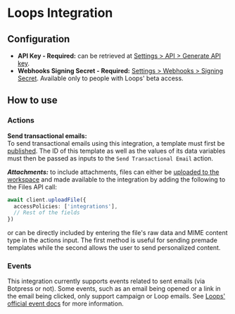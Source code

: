 # Loops Integration

## Configuration

- **API Key - Required:** can be retrieved at [Settings > API > Generate API key](https://app.loops.so/settings?page=api).
- **Webhooks Signing Secret - Required:** [Settings > Webhooks > Signing Secret](https://app.loops.so/settings?page=webhooks). Available only to people with Loops' beta access.

## How to use

### Actions

**Send transactional emails:** \
To send transactional emails using this integration, a template must first be [published](https://loops.so/docs/transactional/guide). The ID of this template as well as the values of its data variables must then be passed as inputs to the `Send Transactional Email` action.

**_Attachments:_** to include attachments, files can either be [uploaded to the workspace](https://botpress.com/docs/api-reference/files-api/how-tos/creating-files) and made available to the integration by adding the following to the Files API call:

```ts
await client.uploadFile({
  accessPolicies: ['integrations'],
  // Rest of the fields
})
```

or can be directly included by entering the file's raw data and MIME content type in the actions input. The first method is useful for sending premade templates while the second allows the user to send personalized content.

### Events

This integration currently supports events related to sent emails (via Botpress or not). Some events, such as an email being opened or a link in the email being clicked, only support campaign or Loop emails. See [Loops' official event docs](https://loops.so/docs/webhooks#email-events) for more information.
